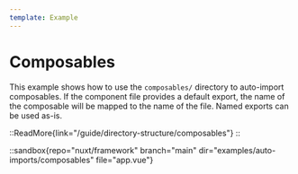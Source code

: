 ```yaml
---
template: Example
---
```


# Composables

This example shows how to use the `composables/` directory to auto-import composables.
If the component file provides a default export, the name of the composable will be mapped to the name of the file. Named exports can be used as-is.

::ReadMore{link="/guide/directory-structure/composables"}
::

::sandbox{repo="nuxt/framework" branch="main" dir="examples/auto-imports/composables" file="app.vue"}
